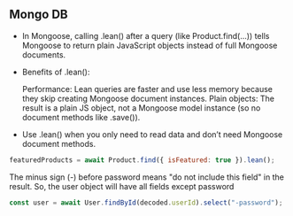 ## Mongo DB
- In Mongoose, calling .lean() after a query (like Product.find(...)) tells Mongoose to return plain JavaScript objects instead of  full Mongoose documents.

- Benefits of .lean():

  Performance: Lean queries are faster and use less memory because they skip creating Mongoose document instances.
  Plain objects: The result is a plain JS object, not a Mongoose model instance (so no document methods like .save()).
  
- Use .lean() when you only need to read data and don’t need Mongoose document methods.
```js
featuredProducts = await Product.find({ isFeatured: true }).lean();
```

The minus sign (-) before password means "do not include this field" in the result.
So, the user object will have all fields except password
```js
const user = await User.findById(decoded.userId).select("-password");
```

